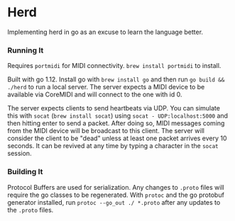 # Herd

Implementing herd in go as an excuse to learn the language better.

### Running It

Requires `portmidi` for MIDI connectivity. `brew install portmidi` to install.

Built with go 1.12. Install go with `brew install go` and then run `go build && ./herd`
to run a local server. The server expects a MIDI device to be available via CoreMIDI
and will connect to the one with id 0.

The server expects clients to send heartbeats via UDP. You can simulate this with
`socat` (`brew install socat`) using `socat - UDP:localhost:5000` and then hitting
enter to send a packet. After doing so, MIDI messages coming from the MIDI device
will be broadcast to this client. The server will consider the client to be "dead"
unless at least one packet arrives every 10 seconds. It can be revived at any time
by typing a character in the `socat` session.

### Building It

Protocol Buffers are used for serialization. Any changes to `.proto` files will require
the go classes to be regenerated. With `protoc` and the go protobuf generator installed,
run `protoc --go_out ./ *.proto` after any updates to the `.proto` files.
